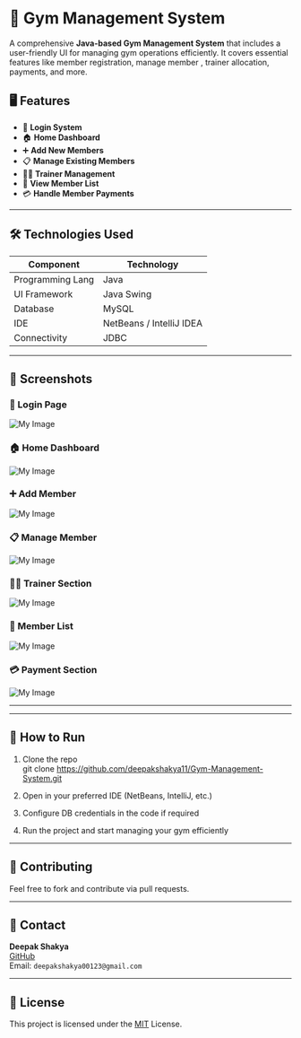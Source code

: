 # 💪 Gym Management System

A comprehensive **Java-based Gym Management System** that includes a user-friendly UI for managing gym operations efficiently. It covers essential features like member registration, manage member , trainer allocation, payments, and more.

## 🖥️ Features

- 🔐 **Login System**
- 🏠 **Home Dashboard**
- ➕ **Add New Members**
- 📋 **Manage Existing Members**
- 🧑‍🏫 **Trainer Management**
- 📑 **View Member List**
- 💳 **Handle Member Payments**

---

## 🛠️ Technologies Used

| Component         | Technology      |
|------------------|-----------------|
| Programming Lang | Java            |
| UI Framework     | Java Swing      |
| Database         | MySQL  |
| IDE              | NetBeans / IntelliJ IDEA |
| Connectivity     | JDBC            |

---

## 📸 Screenshots



### 🔐 Login Page
![My Image](https://github.com/deepakshakya11/Gym-Management-System/blob/b89f48afb66d4cfcb0942e93177858a47b31b9a1/Screenshot/Screenshot%202025-07-17%20131845.png)

### 🏠 Home Dashboard
![My Image](https://github.com/deepakshakya11/Gym-Management-System/blob/b89f48afb66d4cfcb0942e93177858a47b31b9a1/Screenshot/Screenshot%202025-07-17%20131914.png)

### ➕ Add Member
![My Image](https://github.com/deepakshakya11/Gym-Management-System/blob/b89f48afb66d4cfcb0942e93177858a47b31b9a1/Screenshot/Screenshot%202025-07-17%20132608.png)

### 📋 Manage Member
![My Image](https://github.com/deepakshakya11/Gym-Management-System/blob/b89f48afb66d4cfcb0942e93177858a47b31b9a1/Screenshot/Screenshot%202025-07-17%20132857.png)

### 🧑‍🏫 Trainer Section
![My Image](https://github.com/deepakshakya11/Gym-Management-System/blob/b89f48afb66d4cfcb0942e93177858a47b31b9a1/Screenshot/Screenshot%202025-07-17%20132943.png)

### 📑 Member List
![My Image](https://github.com/deepakshakya11/Gym-Management-System/blob/b89f48afb66d4cfcb0942e93177858a47b31b9a1/Screenshot/Screenshot%202025-07-17%20133010.png)


### 💳 Payment Section
![My Image](https://github.com/deepakshakya11/Gym-Management-System/blob/b89f48afb66d4cfcb0942e93177858a47b31b9a1/Screenshot/Screenshot%202025-07-17%20133035.png)

---


---

## 🚀 How to Run

1. Clone the repo  
git clone https://github.com/deepakshakya11/Gym-Management-System.git



2. Open in your preferred IDE (NetBeans, IntelliJ, etc.)

3. Configure DB credentials in the code if required

4. Run the project and start managing your gym efficiently

---

## 🤝 Contributing

Feel free to fork and contribute via pull requests.

---

## 📧 Contact

**Deepak Shakya**  
[GitHub](https://github.com/deepakshakya11)  
Email: `deepakshakya00123@gmail.com`

---

## 📝 License

This project is licensed under the [MIT](https://github.com/deepakshakya11/Gym-Management-System/blob/ec80c98b4b96cc8cbe24eb4ebf4d78f8c24c5738/LICENSE) License.


